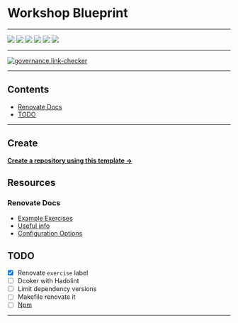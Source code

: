 # Workshop Blueprint

---

![](https://img.shields.io/github/commit-activity/m/ik-workshop/workshop-renovate)
![](https://img.shields.io/github/last-commit/ik-workshop/workshop-renovate)
[![](https://img.shields.io/github/license/ivankatliarchuk/.github)](https://github.com/ivankatliarchuk/.github/LICENCE)
[![](https://img.shields.io/github/languages/code-size/ik-workshop/workshop-renovate)](https://github.com/ik-workshop/workshop-renovate)
[![](https://img.shields.io/github/repo-size/ik-workshop/workshop-renovate)](https://github.com/ik-workshop/workshop-renovate)
![](https://img.shields.io/github/languages/top/ik-workshop/workshop-renovate?color=green&logo=markdown&logoColor=blue)

---

[![governance.link-checker][governance.link-checker.badge]][governance.link-checker.status]

---

<!-- START doctoc generated TOC please keep comment here to allow auto update -->
<!-- DON'T EDIT THIS SECTION, INSTEAD RE-RUN doctoc TO UPDATE -->
## Contents

- [Renovate Docs](#renovate-docs)
- [TODO](#todo)

<!-- END doctoc generated TOC please keep comment here to allow auto update -->

---

## Create

[**Create a repository using this template →**][template.generate]

## Resources

### Renovate Docs

- [Example Exercises](./examples)
- [Useful info](./docs/Notes.md)
- [Configuration Options](https://docs.renovatebot.com/configuration-options/#registryurls)

## TODO

- [x] Renovate `exercise` label
- [ ] Dcoker with Hadolint
- [ ] Limit dependency versions
- [ ] Makefile renovate it
- [ ] [Npm](https://docs.renovatebot.com/getting-started/private-packages/#add-npmtoken-to-renovate-config)

---

<!-- resources -->
[template.generate]: https://github.com/ik-workshop/workshop-renovate/workshop-renovate
[code-style.badge]: https://img.shields.io/badge/code_style-prettier-ff69b4.svg?style=flat-square

[governance-badge]: https://github.com/ik-workshop/workshop-renovate/actions/workflows/governance.bot.yml/badge.svg
[governance-action]: https://github.com/ik-workshop/workshop-renovate/actions/workflows/governance.bot.yml

[governance.link-checker.badge]: https://github.com/ik-workshop/workshop-renovate/actions/workflows/governance.links-checker.yml/badge.svg
[governance.link-checker.status]: https://github.com/ik-workshop/workshop-renovate/actions/workflows/governance.links-checker.yml
